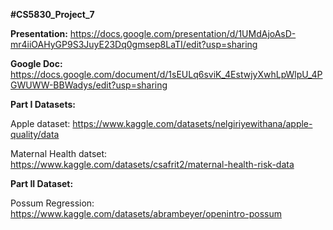 **#CS5830_Project_7**

**Presentation:**
https://docs.google.com/presentation/d/1UMdAjoAsD-mr4iiOAHyGP9S3JuyE23Dq0gmsep8LaTI/edit?usp=sharing

**Google Doc:**
https://docs.google.com/document/d/1sEULq6sviK_4EstwjyXwhLpWlpU_4PGWUWW-BBWadys/edit?usp=sharing


**Part I Datasets:**

Apple dataset: https://www.kaggle.com/datasets/nelgiriyewithana/apple-quality/data

Maternal Health datset: https://www.kaggle.com/datasets/csafrit2/maternal-health-risk-data


**Part II Dataset:**

Possum Regression: https://www.kaggle.com/datasets/abrambeyer/openintro-possum
